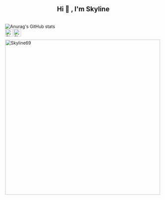 <h2 align="center"> Hi 👋 , I'm Skyline <br/></h2> 

<br>![Anurag's GitHub stats](https://github-readme-stats.vercel.app/api?username=skyline69&hide=contribs,prs,stars,starsshow_icons=true&theme=midnight-purple)
<br>
<a href="https://www.instagram.com/skyline.rno263/">
  <img align="left" alt="Skyline's Instagram" width="24px" src="https://img.icons8.com/nolan/96/instagram-new.png" />
</a>
<a href="https://twitter.com/jo3mxma">
  <img align="left" alt="Skyline's Twitter" width="24px" src="https://img.icons8.com/nolan/96/twitter.png" />
</a>
<br>
<br><img align="center" width=500 src="https://github-readme-stats.vercel.app/api/top-langs/?username=skyline69&count_private=true&theme=radical" alt="Skyline69" /></br>
<br>
